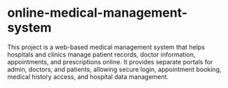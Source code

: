 # online-medical-management-system
This project is a web-based medical management system that helps hospitals and clinics manage patient records, doctor information, appointments, and prescriptions online. It provides separate portals for admin, doctors, and patients, allowing secure login, appointment booking, medical history access, and hospital data management.
